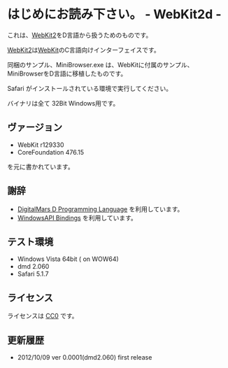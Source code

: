 # はじめにお読み下さい。 - WebKit2d - #

これは、[WebKit2](http://trac.webkit.org/wiki/WebKit2 "WebKit2")をD言語から扱うためのものです。

[WebKit2](http://trac.webkit.org/wiki/WebKit2 "WebKit2")は[WebKit](http://www.webkit.org/ "WebKit")のC言語向けインターフェイスです。

同梱のサンプル、MiniBrowser.exe は、WebKitに付属のサンプル、MiniBrowserをD言語に移植したものです。

Safari がインストールされている環境で実行してください。

バイナリは全て 32Bit Windows用です。

## ヴァージョン ##
- WebKit r129330
- CoreFoundation 476.15

を元に書かれています。

## 謝辞 ##
- [DigitalMars D Programming Language](http://dlang.org/ "D Programming Language") を利用しています。
- [WindowsAPI Bindings](http://dsource.org/projects/bindings/wiki/WindowsApi "WindowsAPI") を利用しています。

## テスト環境 ##
- Windows Vista 64bit ( on WOW64)
- dmd 2.060
- Safari 5.1.7

## ライセンス ##
ライセンスは [CC0](http://creativecommons.org/publicdomain/zero/1.0/ "CC0") です。


## 更新履歴 ##

- 2012/10/09 ver 0.0001(dmd2.060)
  first release
